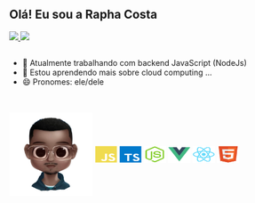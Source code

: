 ## Olá! Eu sou a Rapha Costa 
 <div>
  <a href="https://github.com/Rwilliamsc">
  <img height="180em" src="https://github-readme-stats.vercel.app/api?username=Rwilliamsc&show_icons=true&theme=vue-dark&include_all_commits=true&count_private=true"/>
  <img height="180em" src="https://github-readme-stats.vercel.app/api/top-langs/?username=Rwilliamsc&langs_count=8&theme=vue-dark"/>
  </a> 

</div>

##

- 🔭  Atualmente trabalhando com backend JavaScript (NodeJs) 
- 🌱  Estou aprendendo mais sobre cloud computing ...
- 😄  Pronomes: ele/dele

##

<div style="display: inline_block"><br>
  <img align="center" alt="Rapha-avatar" height="150" width="150" src="https://github.com/Rwilliamsc/Rwilliamsc/blob/main/avatar-vertical-sem-fundo.png">
  <img align="center" alt="Rapha-Js" height="30" width="40" src="https://raw.githubusercontent.com/devicons/devicon/master/icons/javascript/javascript-plain.svg">
  <img align="center" alt="Rapha-Ts" height="30" width="40" src="https://raw.githubusercontent.com/devicons/devicon/master/icons/typescript/typescript-plain.svg">
  <img align="center" alt="Rapha-Nodejs" height="30" width="40" src="https://github.com/devicons/devicon/blob/master/icons/nodejs/nodejs-plain.svg">
  <img align="center" alt="Rapha-VueJs" height="30" width="40" src="https://github.com/devicons/devicon/blob/master/icons/vuejs/vuejs-original.svg">
  <img align="center" alt="Rapha-React" height="30" width="40" src="https://raw.githubusercontent.com/devicons/devicon/master/icons/react/react-original.svg">
  <img align="center" alt="Rapha-HTML" height="30" width="40" src="https://raw.githubusercontent.com/devicons/devicon/master/icons/html5/html5-original.svg">
</div>

